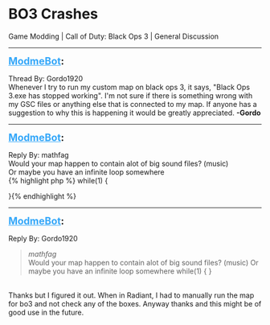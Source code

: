 # BO3 Crashes
Game Modding | Call of Duty: Black Ops 3 | General Discussion

---
<strong style="font-size: 1.4em;"><span style="text-decoration: underline;text-decoration-color: #34a7f9;"><span style="color:#34a7f9;">ModmeBot</span></span>:</strong>

<p>Thread By: Gordo1920<br />Whenever I try to run my custom map on black ops 3, it says, &quot;Black Ops 3.exe has stopped working&quot;. I&#39;m not sure if there is something wrong with my GSC files or anything else that is connected to my map. If anyone has a suggestion to why this is happening it would be greatly appreciated. <strong>-Gordo</strong></p>

---
<strong style="font-size: 1.4em;"><span style="text-decoration: underline;text-decoration-color: #34a7f9;"><span style="color:#34a7f9;">ModmeBot</span></span>:</strong>

<p>Reply By: mathfag<br />Would your map happen to contain alot of big sound files? (music)<br />Or maybe you have an infinite loop somewhere <br />{% highlight php %}
while(1) 
{

}{% endhighlight %}
</p>

---
<strong style="font-size: 1.4em;"><span style="text-decoration: underline;text-decoration-color: #34a7f9;"><span style="color:#34a7f9;">ModmeBot</span></span>:</strong>

<p>Reply By: Gordo1920<br /><blockquote><em>mathfag</em><br />Would your map happen to contain alot of big sound files? (music) Or maybe you have an infinite loop somewhere  while(1) { }</blockquote><br /> Thanks but I figured it out. When in Radiant, I had to manually run the map for bo3 and not check any of the boxes. Anyway thanks and this might be of good use in the future.</p>
